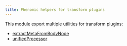 ```yaml
---
title: Phenomic helpers for transform plugins
---
```


This module export multiple utilities for transform plugins:

- [extractMetaFromBodyNode](./extractMetaFromBodyNode.md)
- [unifiedProcessor](./unifiedProcessor.md)
